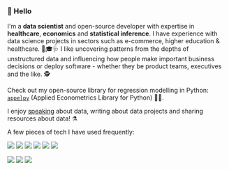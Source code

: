 ### 👋 Hello

I'm a **data scientist** and open-source developer with expertise in **healthcare**, **economics** and **statistical inference**.  I have experience with data science projects in sectors such as e-commerce, higher education & healthcare. 👛🎓🩺  I like uncovering patterns from the depths of unstructured data and influencing how people make important business decisions or deploy software - whether they be product teams, executives and the like. 🕵

Check out my open-source library for regression modelling in Python: [`appelpy`](https://github.com/mfarragher/appelpy) (Applied Econometrics Library for Python) 🍏🥧.

I enjoy [speaking](https://github.com/mfarragher/mfarragher.github.io/blob/master/index.md#talks-) about data, writing about data projects and sharing resources about data! ⚗

A few pieces of tech I have used frequently:

<img src="https://img.shields.io/badge/python%20-%2314354C.svg?&style=for-the-badge&logo=python&logoColor=white"/> <img src="https://img.shields.io/badge/R-276DC3?style=for-the-badge&logo=r&logoColor=FFFFFF"/> <img src="https://img.shields.io/badge/Google%20Cloud%20-%234285F4.svg?&style=for-the-badge&logo=google-cloud&logoColor=white"/> <img src="https://img.shields.io/badge/git%20-%23F05033.svg?&style=for-the-badge&logo=git&logoColor=white"/> <img src="https://img.shields.io/badge/Looker-4285F4?style=for-the-badge&logo=looker&logoColor=FFFFFF"/> <img src="https://img.shields.io/badge/Tableau-E97627?style=for-the-badge&logo=tableau&logoColor=FFFFFF"/>

<img src="https://img.shields.io/badge/Windows-0078D6?style=for-the-badge&logo=windows&logoColor=FFFFFF"/> <img src="https://img.shields.io/badge/Linux-FCC624?style=for-the-badge&logo=linux&logoColor=000000"/> <img src="https://img.shields.io/badge/macOS-000000?style=for-the-badge&logo=apple&logoColor=FFFFFF"/>
